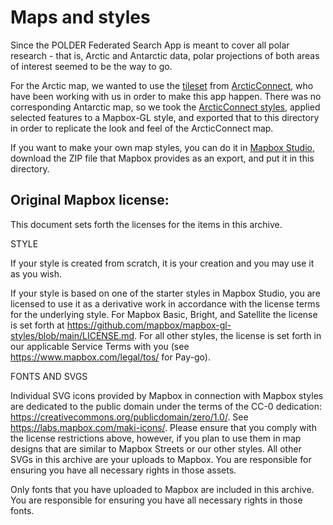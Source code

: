 # Maps and styles

Since the POLDER Federated Search App is meant to cover all polar research - that is, Arctic and Antarctic data, polar projections of both areas of interest seemed to be the way to go.

For the Arctic map, we wanted to use the [tileset](http://webmap.arcticconnect.ca/tiles.html) from [ArcticConnect](http://arcticconnect.ca), who have been working with us in order to make this app happen. There was no corresponding Antarctic map, so we took the [ArcticConnect styles](https://github.com/GeoSensorWebLab/awm-styles/tree/stable/1.0), applied selected features to a Mapbox-GL style, and exported that to this directory in order to replicate the look and feel of the ArcticConnect map.

If you want to make your own map styles, you can do it in [Mapbox Studio](https://www.mapbox.com/mapbox-studio/), download the ZIP file that Mapbox provides as an export, and put it in this directory.

## Original Mapbox license:

This document sets forth the licenses for the items in this archive.

STYLE

If your style is created from scratch, it is your creation and you may use it as
you wish.

If your style is based on one of the starter styles in Mapbox Studio, you are
licensed to use it as a derivative work in accordance with the license terms for
the underlying style. For Mapbox Basic, Bright, and Satellite the license is set
forth at https://github.com/mapbox/mapbox-gl-styles/blob/main/LICENSE.md.
For all other styles, the license is set forth in our applicable Service Terms
with you (see https://www.mapbox.com/legal/tos/ for Pay-go).

FONTS AND SVGS

Individual SVG icons provided by Mapbox in connection with Mapbox styles are
dedicated to the public domain under the terms of the CC-0 dedication:
https://creativecommons.org/publicdomain/zero/1.0/. See https://labs.mapbox.com/maki-icons/.
Please ensure that you comply with the license restrictions above, however,
if you plan to use them in map designs that are similar to Mapbox Streets
or our other styles. All other SVGs in this archive are your uploads to Mapbox.
You are responsible for ensuring you have all necessary rights in those assets.

Only fonts that you have uploaded to Mapbox are included in this archive. You
are responsible for ensuring you have all necessary rights in those fonts.
